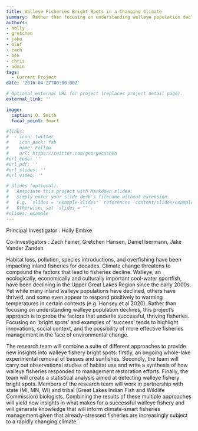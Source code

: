 ```yaml
---
title: Walleye Fisheries Bright Spots in a Changing Climate
summary:  Rather than focusing on understanding walleye population declines, this project’s approach is to probe the factors that underlie successful, thriving fisheries. Focusing on ‘bright spots’ and examples of ’success’ tends to highlight innovations, social context, and the possibility of more effective fisheries management in the face of environmental change. 
authors: 
- holly
- gretchen
- jake
- olaf
- zach
- ben
- chris
- admin
tags:
  - Current Project
date: '2016-04-27T00:00:00Z'

# Optional external URL for project (replaces project detail page).
external_link: ''

image:
  caption: Q. Smith
  focal_point: Smart

#links:
#  - icon: twitter
#    icon_pack: fab
#    name: Follow
#    url: https://twitter.com/georgecushen
#url_code: ''
#url_pdf: ''
#url_slides: ''
#url_video: ''

# Slides (optional).
#   Associate this project with Markdown slides.
#   Simply enter your slide deck's filename without extension.
#   E.g. `slides = "example-slides"` references `content/slides/example-slides.md`.
#   Otherwise, set `slides = ""`.
#slides: example
---
```


Principal Investigator :
Holly Embke

Co-Investigators :
Zach Feiner, Gretchen Hansen, Daniel Isermann, Jake Vander Zanden

Habitat loss, pollution, species introductions, and overfishing have been impacting inland fisheries for decades. Climate change threatens to compound the factors that lead to fisheries decline. Walleye, an ecologically, economically and culturally important cool-water sportfish, have been declining in the Upper Great Lakes Region since the early 2000s. Yet while many inland walleye populations have declined, others have thrived, and some even appear to respond positively to warming temperatures in certain contexts (e.g. Honsey et al 2020). Rather than focusing on understanding walleye population declines, this project’s approach is to probe the factors that underlie successful, thriving fisheries. Focusing on ‘bright spots’ and examples of ’success’ tends to highlight innovations, social context, and the possibility of more effective fisheries management in the face of environmental change.

The research team will combine a suite of different approaches to provide new insights into walleye fishery bright spots: firstly, an ongoing whole-lake experimental removal of basses and sunfishes. Secondly, the team will carry out observational studies of habitat use and write a synthesis of how walleye fisheries responded to management restoration efforts. Finally, the team will create a statistical analysis aimed at detecting walleye fishery bright spots. Members of the research team will work in partnership with state (MI, MN, WI) and tribal (Great Lakes Indian Fish and Wildlife Commission) biologists. Combining the results of these multiple approaches will yield new insights in what makes for a successful walleye fishery and will generate knowledge that will inform climate-smart fisheries management given that already-stressed fisheries are increasingly subject to a rapidly changing climate.
